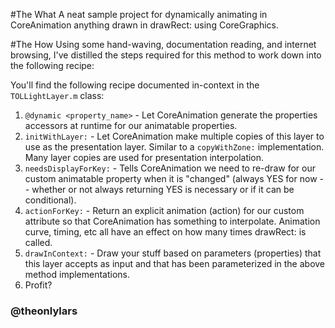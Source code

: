 #The What
A neat sample project for dynamically animating in CoreAnimation anything drawn in drawRect: using CoreGraphics.

#The How
Using some hand-waving, documentation reading, and internet browsing, I've distilled the steps required for this method to work down into the following recipe:

You'll find the following recipe documented in-context in the `TOLLightLayer.m` class:

1. `@dynamic <property_name>` - Let CoreAnimation generate the properties accessors at runtime for our animatable properties.
2. `initWithLayer:` - Let CoreAnimation make multiple copies of this layer to use as the presentation layer. Similar to a `copyWithZone:` implementation. Many layer copies are used for presentation interpolation.
3. `needsDisplayForKey:` - Tells CoreAnimation we need to re-draw for our custom animatable property when it is "changed" (always YES for now -- whether or not always returning YES is necessary or if it can be conditional).
4. `actionForKey:` - Return an explicit animation (action) for our custom attribute so that CoreAnimation has something to interpolate. Animation curve, timing, etc all have an effect on how many times drawRect: is called.
5. `drawInContext:` - Draw your stuff based on parameters (properties) that this layer accepts as input and that has been parameterized in the above method implementations.
6. Profit?


### @theonlylars